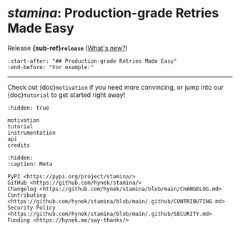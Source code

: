 # *stamina*: Production-grade Retries Made Easy

Release **{sub-ref}`release`**  ([What's new?](https://github.com/hynek/stamina/blob/main/CHANGELOG.md))

```{include} ../README.md
:start-after: "## Production-grade Retries Made Easy"
:end-before: "For example:"
```

---

Check out {doc}`motivation` if you need more convincing, or jump into our {doc}`tutorial` to get started right away!


```{toctree}
:hidden: true

motivation
tutorial
instrumentation
api
credits
```

```{toctree}
:hidden:
:caption: Meta

PyPI <https://pypi.org/project/stamina/>
GitHub <https://github.com/hynek/stamina/>
Changelog <https://github.com/hynek/stamina/blob/main/CHANGELOG.md>
Contributing <https://github.com/hynek/stamina/blob/main/.github/CONTRIBUTING.md>
Security Policy <https://github.com/hynek/stamina/blob/main/.github/SECURITY.md>
Funding <https://hynek.me/say-thanks/>
```

